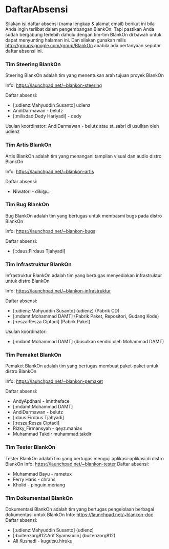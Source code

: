 # DaftarAbsensi

Silakan isi daftar absensi (nama lengkap & alamat email) berikut ini bila Anda
ingin terlibat dalam pengembangan BlankOn. Tapi pastikan Anda sudah bergabung
terlebih dahulu dengan tim-tim BlankOn di bawah untuk dapat menyunting halaman
ini. Dan silakan gunakan milis ​http://groups.google.com/group/BlankOn apabila
ada pertanyaan seputar daftar absensi ini.

### Tim Steering BlankOn
Steering BlankOn adalah tim yang menentukan arah tujuan proyek BlankOn

Info: ​https://launchpad.net/~blankon-steering

Daftar absensi:
   * [:udienz:Mahyuddin Susanto] udienz
   * AndiDarmawan - belutz
   * [:milisdad:Dedy Hariyadi] - dedy

Usulan koordinator:
AndiDarmawan - belutz atau ​st_sabri di usulkan oleh udienz

### Tim Artis BlankOn
Artis BlankOn adalah tim yang menangani tampilan visual dan audio distro
BlankOn

Info: ​https://launchpad.net/~blankon-artis

Daftar absensi:
   * Niwatori - diki@…

### Tim Bug BlankOn
Bug BlankOn adalah tim yang bertugas untuk membasmi bugs pada distro BlankOn

Info: ​https://launchpad.net/~blankon-bugs

Daftar absensi:
   * [::daus:Firdaus Tjahyadi]

### Tim Infrastruktur BlankOn
Infrastruktur BlankOn adalah tim yang bertugas menyediakan infrastruktur untuk
distro BlankOn

Info: ​https://launchpad.net/~blankon-infrastruktur

Daftar absensi:
   * [:udienz:Mahyuddin Susanto] (udienz) (Pabrik CD)
   * [:mdamt:Mohammad DAMT] (Pabrik Paket, Repositori, Gudang Kode)
   * [:resza:Resza Ciptadi] (Pabrik Paket)

Usulan koordinator:
  * [:mdamt:Mohammad DAMT] (diusulkan sendiri oleh Mohammad DAMT)

### Tim Pemaket BlankOn
Pemaket BlankOn adalah tim yang bertugas membuat paket-paket untuk distro
BlankOn

Info: ​https://launchpad.net/~blankon-pemaket

Daftar absensi:
   * AndyApdhani - imntheface
   * [:mdamt:Mohammad DAMT]
   * AndiDarmawan - belutz
   * [:daus:Firdaus Tjahyadi]
   * [:resza:Resza Ciptadi]
   * ​Rizky_Firmansyah - qeyz.maniax
   * Muhammad Takdir muhammad.takdir
### Tim Tester BlankOn
Tester BlankOn adalah tim yang bertugas menguji aplikasi-aplikasi di distro
BlankOn
Info: ​https://launchpad.net/~blankon-tester
Daftar absensi:
   * Muhammad Bayu - rametux
   * Ferry Haris - chrans
   * Kholid - pinguin.meriang
### Tim Dokumentasi BlankOn
Dokumentasi BlankOn adalah tim yang bertugas pengelolaan berbagai dokumentasi
untuk BlankOn
Info: ​https://launchpad.net/~blankon-doc
Daftar absensi:
   * [:udienz:Mahyuddin Susanto] (udienz)
   * [:buitenzorg812:Arif Syamsudin] (buitenzorg812)
   * Ali Kusnadi - kugutsu.hiruku